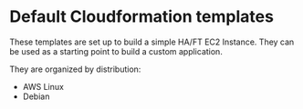 # Default Cloudformation templates

These templates are set up to build a simple HA/FT EC2 Instance. They can be used as a starting point to build a custom application.

They are organized by distribution:

- AWS Linux
- Debian